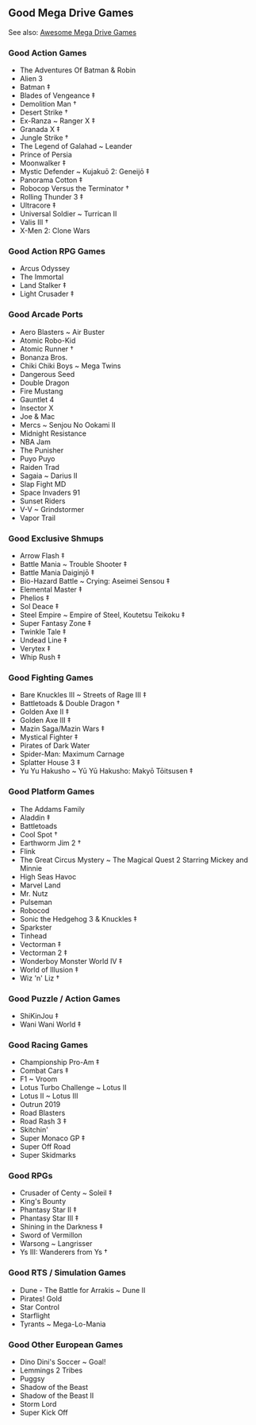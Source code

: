 ## Good Mega Drive Games

See also: [Awesome Mega Drive Games](./README.md#awesome-mega-drive-games)


### Good Action Games

- The Adventures Of Batman & Robin
- Alien 3
- Batman ‡
- Blades of Vengeance ‡
- Demolition Man †
- Desert Strike †
- Ex-Ranza ~ Ranger X ‡
- Granada X ‡
- Jungle Strike †
- The Legend of Galahad ~ Leander
- Prince of Persia
- Moonwalker ‡
- Mystic Defender ~ Kujakuō 2: Geneijō ‡
- Panorama Cotton ‡
- Robocop Versus the Terminator †
- Rolling Thunder 3 ‡
- Ultracore ‡
- Universal Soldier ~ Turrican II
- Valis III †
- X-Men 2: Clone Wars

### Good Action RPG Games

- Arcus Odyssey
- The Immortal
- Land Stalker ‡
- Light Crusader ‡

### Good Arcade Ports

- Aero Blasters ~ Air Buster
- Atomic Robo-Kid
- Atomic Runner †
- Bonanza Bros.
- Chiki Chiki Boys ~ Mega Twins
- Dangerous Seed
- Double Dragon
- Fire Mustang
- Gauntlet 4
- Insector X
- Joe & Mac
- Mercs ~ Senjou No Ookami II
- Midnight Resistance
- NBA Jam
- The Punisher
- Puyo Puyo
- Raiden Trad
- Sagaia ~ Darius II
- Slap Fight MD
- Space Invaders 91
- Sunset Riders
- V-V ~ Grindstormer
- Vapor Trail

### Good Exclusive Shmups

- Arrow Flash ‡
- Battle Mania ~ Trouble Shooter ‡
- Battle Mania Daiginjō ‡
- Bio-Hazard Battle ~ Crying: Aseimei Sensou ‡
- Elemental Master ‡
- Phelios ‡
- Sol Deace ‡
- Steel Empire ~ Empire of Steel, Koutetsu Teikoku ‡
- Super Fantasy Zone ‡
- Twinkle Tale ‡
- Undead Line ‡
- Verytex ‡
- Whip Rush ‡

### Good Fighting Games

- Bare Knuckles III ~ Streets of Rage III ‡
- Battletoads & Double Dragon †
- Golden Axe II ‡
- Golden Axe III ‡
- Mazin Saga/Mazin Wars ‡
- Mystical Fighter ‡
- Pirates of Dark Water
- Spider-Man: Maximum Carnage
- Splatter House 3 ‡
- Yu Yu Hakusho ~ Yū Yū Hakusho: Makyō Tōitsusen ‡

### Good Platform Games

- The Addams Family
- Aladdin ‡
- Battletoads
- Cool Spot †
- Earthworm Jim 2 †
- Flink
- The Great Circus Mystery ~ The Magical Quest 2 Starring Mickey and Minnie
- High Seas Havoc
- Marvel Land
- Mr. Nutz
- Pulseman
- Robocod
- Sonic the Hedgehog 3 & Knuckles ‡
- Sparkster
- Tinhead
- Vectorman ‡
- Vectorman 2 ‡
- Wonderboy Monster World IV ‡
- World of Illusion ‡
- Wiz 'n' Liz †

### Good Puzzle / Action Games

- ShiKinJou ‡
- Wani Wani World ‡

### Good Racing Games

- Championship Pro-Am ‡
- Combat Cars ‡
- F1 ~ Vroom
- Lotus Turbo Challenge ~ Lotus II
- Lotus II ~ Lotus III
- Outrun 2019
- Road Blasters
- Road Rash 3 ‡
- Skitchin'
- Super Monaco GP ‡
- Super Off Road
- Super Skidmarks

### Good RPGs

- Crusader of Centy ~ Soleil ‡
- King's Bounty
- Phantasy Star II ‡
- Phantasy Star III ‡
- Shining in the Darkness ‡
- Sword of Vermillon
- Warsong ~ Langrisser
- Ys III: Wanderers from Ys †

### Good RTS / Simulation Games

- Dune - The Battle for Arrakis ~ Dune II
- Pirates! Gold
- Star Control
- Starflight
- Tyrants ~ Mega-Lo-Mania

### Good Other European Games

- Dino Dini's Soccer ~ Goal!
- Lemmings 2 Tribes
- Puggsy
- Shadow of the Beast
- Shadow of the Beast II
- Storm Lord
- Super Kick Off
